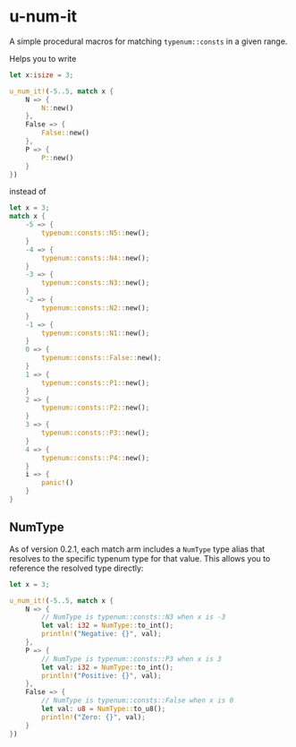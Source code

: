 # u-num-it

A simple procedural macros for matching `typenum::consts` in a given range.

Helps you to write

```rust
let x:isize = 3;

u_num_it!(-5..5, match x {
    N => {
        N::new()
    },
    False => {
        False::new()
    },
    P => {
        P::new()
    }
})
```

instead of

```rust
let x = 3;
match x {
    -5 => {
        typenum::consts::N5::new();
    }
    -4 => {
        typenum::consts::N4::new();
    }
    -3 => {
        typenum::consts::N3::new();
    }
    -2 => {
        typenum::consts::N2::new();
    }
    -1 => {
        typenum::consts::N1::new();
    }
    0 => {
        typenum::consts::False::new();
    }
    1 => {
        typenum::consts::P1::new();
    }
    2 => {
        typenum::consts::P2::new();
    }
    3 => {
        typenum::consts::P3::new();
    }
    4 => {
        typenum::consts::P4::new();
    }
    i => {
        panic!()
    }
}
```

## NumType

As of version 0.2.1, each match arm includes a `NumType` type alias that resolves to the specific typenum type for that value. This allows you to reference the resolved type directly:

```rust
let x = 3;

u_num_it!(-5..5, match x {
    N => {
        // NumType is typenum::consts::N3 when x is -3
        let val: i32 = NumType::to_int();
        println!("Negative: {}", val);
    },
    P => {
        // NumType is typenum::consts::P3 when x is 3
        let val: i32 = NumType::to_int();
        println!("Positive: {}", val);
    },
    False => {
        // NumType is typenum::consts::False when x is 0
        let val: u8 = NumType::to_u8();
        println!("Zero: {}", val);
    }
})
```
